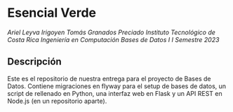 # Esencial Verde
*Ariel Leyva Irigoyen*
*Tomás Granados Preciado*
*Instituto Tecnológico de Costa Rica*
*Ingeniería en Computación*
*Bases de Datos I*
*I Semestre 2023*

## Descripción
Este es el repositorio de nuestra entrega para el proyecto de Bases de Datos.
Contiene migraciones en flyway para el setup de bases de datos, un script de rellenado en Python, una interfaz web en Flask y un API REST en Node.js (en un repositorio aparte).
